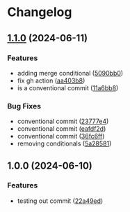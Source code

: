 # Changelog

## [1.1.0](https://github.com/philiplee13/pocs/compare/v1.0.0...v1.1.0) (2024-06-11)


### Features

* adding merge conditional ([5090bb0](https://github.com/philiplee13/pocs/commit/5090bb0d4f2a1a724d0dafbf23d71256c09f41bb))
* fix gh action ([aa403b8](https://github.com/philiplee13/pocs/commit/aa403b8717d698a7d860579123e267cbe8b2583f))
* is a conventional commit ([11a6bb8](https://github.com/philiplee13/pocs/commit/11a6bb86d9e5b9129083e053d3274c03fc0b47ea))


### Bug Fixes

* conventional commit ([23777e4](https://github.com/philiplee13/pocs/commit/23777e413dbb0bd38d732574f007df338d83f7c7))
* conventional commit ([eafdf2d](https://github.com/philiplee13/pocs/commit/eafdf2dd6fdf60cbc239a927d2d7ebbd4060304f))
* conventional commit ([36fc6ff](https://github.com/philiplee13/pocs/commit/36fc6ffcd09c073e96d3623abebe11017866a66b))
* removing conditionals ([5a28581](https://github.com/philiplee13/pocs/commit/5a2858190af27143e4a1e72572d82fd7478e0430))

## 1.0.0 (2024-06-10)


### Features

* testing out commit ([22a49ed](https://github.com/philiplee13/pocs/commit/22a49eda1545e5a7951616bd4d28df8a70f72b99))
